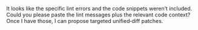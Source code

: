 It looks like the specific lint errors and the code snippets weren’t included. Could you please paste the lint messages plus the relevant code context? Once I have those, I can propose targeted unified‑diff patches.